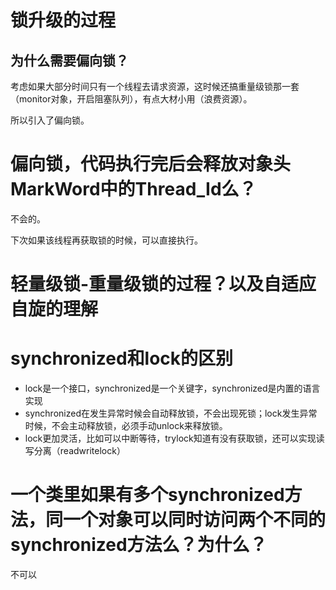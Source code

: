 # 锁升级的过程

## 为什么需要偏向锁？

考虑如果大部分时间只有一个线程去请求资源，这时候还搞重量级锁那一套（monitor对象，开启阻塞队列），有点大材小用（浪费资源）。

所以引入了偏向锁。

# 偏向锁，代码执行完后会释放对象头MarkWord中的Thread_Id么？

不会的。

下次如果该线程再获取锁的时候，可以直接执行。



# 轻量级锁-重量级锁的过程？以及自适应自旋的理解



# synchronized和lock的区别

- lock是一个接口，synchronized是一个关键字，synchronized是内置的语言实现
- synchronized在发生异常时候会自动释放锁，不会出现死锁；lock发生异常时候，不会主动释放锁，必须手动unlock来释放锁。
- lock更加灵活，比如可以中断等待，trylock知道有没有获取锁，还可以实现读写分离（readwritelock）



# 一个类里如果有多个synchronized方法，同一个对象可以同时访问两个不同的synchronized方法么？为什么？

不可以